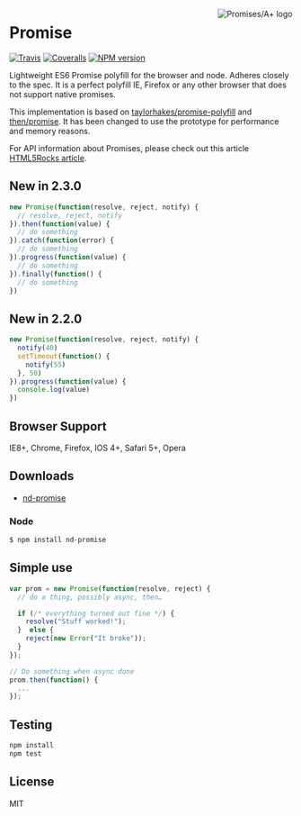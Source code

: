 <a href="http://promises-aplus.github.com/promises-spec"><img src="http://promises-aplus.github.com/promises-spec/assets/logo-small.png" align="right" alt="Promises/A+ logo" /></a>
# Promise
[![Travis](https://img.shields.io/travis/crossjs/nd-promise.svg?style=flat-square)](https://github.com/crossjs/nd-promise)
[![Coveralls](https://img.shields.io/coveralls/crossjs/nd-promise.svg?style=flat-square)](https://github.com/crossjs/nd-promise)
[![NPM version](https://img.shields.io/npm/v/nd-promise.svg?style=flat-square)](https://npmjs.org/package/nd-promise)

Lightweight ES6 Promise polyfill for the browser and node. Adheres closely to the spec. It is a perfect polyfill IE, Firefox or any other browser that does not support native promises.

This implementation is based on [taylorhakes/promise-polyfill](https://github.com/taylorhakes/promise-polyfill) and [then/promise](https://github.com/then/promise). It has been changed to use the prototype for performance and memory reasons.

For API information about Promises, please check out this article [HTML5Rocks article](http://www.html5rocks.com/en/tutorials/es6/promises/).

## New in 2.3.0
```js
new Promise(function(resolve, reject, notify) {
  // resolve, reject, notify
}).then(function(value) {
  // do something
}).catch(function(error) {
  // do something
}).progress(function(value) {
  // do something
}).finally(function() {
  // do something
})
```

## New in 2.2.0
```js
new Promise(function(resolve, reject, notify) {
  notify(40)
  setTimeout(function() {
    notify(55)
  }, 50)
}).progress(function(value) {
  console.log(value)
})
```

## Browser Support
IE8+, Chrome, Firefox, IOS 4+, Safari 5+, Opera

## Downloads

- [nd-promise](index.js)

### Node
```bash
$ npm install nd-promise
```

## Simple use
```js
var prom = new Promise(function(resolve, reject) {
  // do a thing, possibly async, then…

  if (/* everything turned out fine */) {
    resolve("Stuff worked!");
  }  else {
    reject(new Error("It broke"));
  }
});

// Do something when async done
prom.then(function() {
  ...
});
```

## Testing
```bash
npm install
npm test
```

## License
MIT
